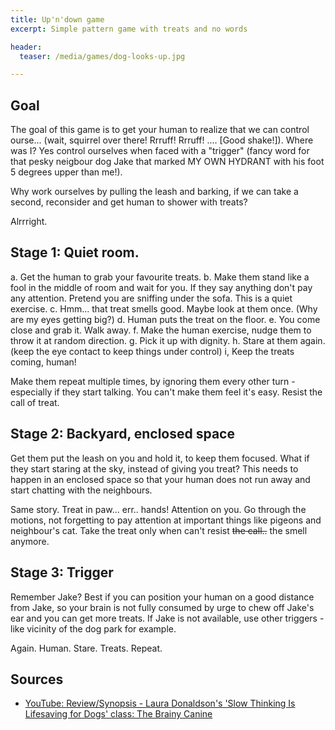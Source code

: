 ```yaml
---
title: Up'n'down game
excerpt: Simple pattern game with treats and no words

header:
  teaser: /media/games/dog-looks-up.jpg

---
```



## Goal
The goal of this game is to get your human to realize that we can control ourse... (wait, squirrel over there! Rrruff! Rrruff! .... [Good shake!]). Where was I? Yes control ourselves when faced with a "trigger" (fancy word for that pesky neigbour dog Jake that marked MY OWN HYDRANT with his foot 5 degrees upper than me!). 

Why work ourselves by pulling the leash and barking, if we can take a second, reconsider and get human to shower with treats?

Alrrright. 

## Stage 1: Quiet room. 

a. Get the human to grab your favourite treats. 
b. Make them stand like a fool in the middle of room and wait for you. If they say anything don't pay any attention. Pretend you are sniffing under the sofa. This is a quiet exercise.
c. Hmm... that treat smells good. Maybe look at them once. (Why are my eyes getting big?)
d. Human puts the treat on the floor. 
e. You come close and grab it. Walk away.
f. Make the human exercise, nudge them to throw it at random direction. 
g. Pick it up with dignity. 
h. Stare at them again. (keep the eye contact to keep things under control) 
i, Keep the treats coming, human!

Make them repeat multiple times, by ignoring them every other turn - especially if they start talking. You can't make them feel it's easy. Resist the call of treat.


## Stage 2: Backyard, enclosed space 

Get them put the leash on you and hold it, to keep them focused. What if they start staring at the sky, instead of giving you treat? This needs to happen in an enclosed space so that your human does not run away and start chatting with the neighbours.

Same story. Treat in paw... err.. hands! Attention on you. Go through the motions, not forgetting to pay attention at important things like pigeons and neighbour's cat. Take the treat only when can't resist ~~the call..~~ the smell anymore.


## Stage 3: Trigger
Remember Jake? Best if you can position your human on a good distance from Jake, so your brain is not fully consumed by urge to chew off Jake's ear and you can get more treats. If Jake is not available, use other triggers - like vicinity of the dog park for example.  

Again. Human. Stare. Treats. Repeat.


## Sources
- [YouTube: Review/Synopsis - Laura Donaldson's 'Slow Thinking Is Lifesaving for Dogs' class: The Brainy Canine](https://www.youtube.com/watch?v=l3noLRrwkgU)
